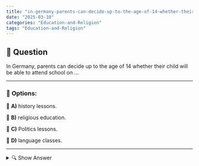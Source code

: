 ```yaml
---
title: "in-germany-parents-can-decide-up-to-the-age-of-14-whether-their-child-will-be-able-to-attend-school-"
date: "2025-03-10"
categories: "Education-and-Religion"
tags: "Education-and-Religion"
---
```


## 📌 **Question**

In Germany, parents can decide up to the age of 14 whether their child will be able to attend school on ...



---

### 📝 **Options:**

🔘 **A)** history lessons.

🔘 **B)** religious education.

🔘 **C)** Politics lessons.

🔘 **D)** language classes.

---

<details>
  <summary>🔍 Show Answer</summary>

  <p>
💡  <b>Correct Answer:</b>  b
  </p>
  <p>
    📖<b>Explanation:</b>
    In Germany, the school law regulates the rights of parents to have a say in the education of their children up to the age of 14. Parents can decide whether their children want to participate in certain types of lessons. This applies in particular to subjects that are optional or denominational in addition to the general curriculum. A typical example is religious education, where parents can choose whether their child participates. This arrangement allows families to take their religious beliefs into account in their children's educational process and to ensure that instruction is in line with family values.
  </p>
</details>
